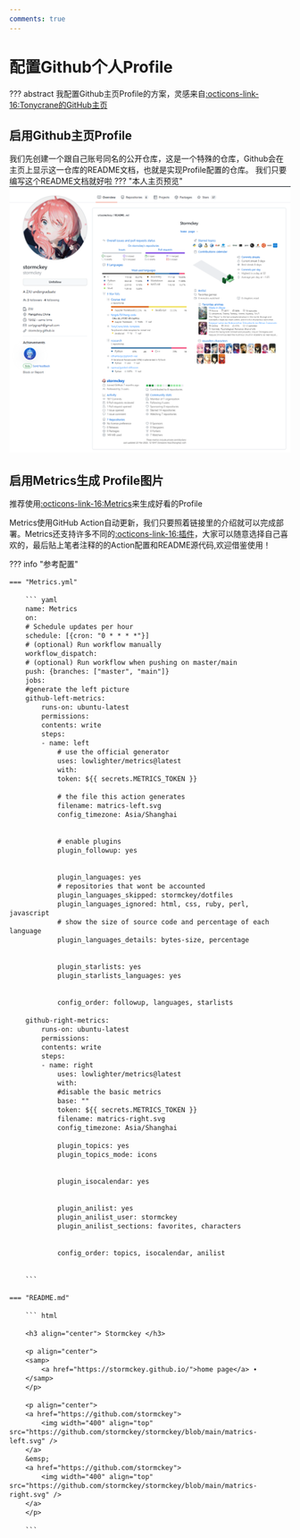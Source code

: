 ```yaml
---
comments: true
---
```


# 配置Github个人Profile

??? abstract 
    我配置Github主页Profile的方案，灵感来自[:octicons-link-16:Tonycrane的GitHub主页](https://github.com/TonyCrane)

## 启用Github主页Profile
我们先创建一个跟自己账号同名的公开仓库，这是一个特殊的仓库，Github会在主页上显示这一仓库的README文档，也就是实现Profile配置的仓库。
我们只要编写这个README文档就好啦
??? "本人主页预览"
    ![](images/github_profile/2023-03-23-14-49-05.png)

## 启用Metrics生成 Profile图片

推荐使用[:octicons-link-16:Metrics](https://github.com/lowlighter/metrics/blob/master/.github/readme/partials/documentation/setup/action.md)来生成好看的Profile

Metrics使用GitHub Action自动更新，我们只要照着链接里的介绍就可以完成部署。Metrics还支持许多不同的[:octicons-link-16:插件](https://github.com/lowlighter/metrics/blob/master/README.md)，大家可以随意选择自己喜欢的，最后贴上笔者注释的的Action配置和README源代码,欢迎借鉴使用！

??? info "参考配置"

    === "Metrics.yml"

        ``` yaml
        name: Metrics
        on:
        # Schedule updates per hour
        schedule: [{cron: "0 * * * *"}]
        # (optional) Run workflow manually
        workflow_dispatch:
        # (optional) Run workflow when pushing on master/main
        push: {branches: ["master", "main"]}
        jobs:
        #generate the left picture 
        github-left-metrics:
            runs-on: ubuntu-latest
            permissions:
            contents: write
            steps:
            - name: left
                # use the official generator
                uses: lowlighter/metrics@latest
                with:
                token: ${{ secrets.METRICS_TOKEN }}
                
                # the file this action generates
                filename: matrics-left.svg
                config_timezone: Asia/Shanghai
                
                
                # enable plugins
                plugin_followup: yes
                
                
                plugin_languages: yes
                # repositories that wont be accounted
                plugin_languages_skipped: stormckey/dotfiles
                plugin_languages_ignored: html, css, ruby, perl, javascript
                # show the size of source code and percentage of each language
                plugin_languages_details: bytes-size, percentage
                
                
                plugin_starlists: yes
                plugin_starlists_languages: yes
                
                
                config_order: followup, languages, starlists
                
        github-right-metrics:
            runs-on: ubuntu-latest
            permissions:
            contents: write
            steps:
            - name: right
                uses: lowlighter/metrics@latest
                with:
                #disable the basic metrics 
                base: ""
                token: ${{ secrets.METRICS_TOKEN }}
                filename: matrics-right.svg
                config_timezone: Asia/Shanghai
                
                plugin_topics: yes
                plugin_topics_mode: icons
                
                
                plugin_isocalendar: yes
                
                
                plugin_anilist: yes
                plugin_anilist_user: stormckey
                plugin_anilist_sections: favorites, characters
                
                
                config_order: topics, isocalendar, anilist
                
                
        ```

    === "README.md"

        ``` html

        <h3 align="center"> Stormckey </h3>

        <p align="center">
        <samp>
            <a href="https://stormckey.github.io/">home page</a> ∙
        </samp>
        </p>

        <p align="center">
        <a href="https://github.com/stormckey">
            <img width="400" align="top" src="https://github.com/stormckey/stormckey/blob/main/matrics-left.svg" />
        </a>
        &emsp;
        <a href="https://github.com/stormckey">
            <img width="400" align="top" src="https://github.com/stormckey/stormckey/blob/main/matrics-right.svg" />
        </a>
        </p>

        ```
